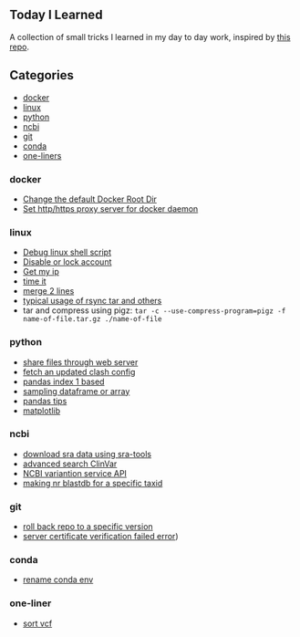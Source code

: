 ## Today I Learned
A collection of small tricks I learned in my day to day work, inspired by [this repo](https://github.com/IronicBadger/til).

## Categories
* [docker](#docker)
* [linux](#linux)
* [python](#python)
* [ncbi](#ncbi)
* [git](#git)
* [conda](#conda)
* [one-liners](#one-liner)

### docker
- [Change the default Docker Root Dir](https://github.com/popucui/Today-I-Learned/blob/master/docker/change-docker-root.md)
- [Set http/https proxy server for docker daemon](https://github.com/popucui/Today-I-Learned/blob/master/docker/set-docker-proxy.md)

### linux
- [Debug linux shell script](https://github.com/popucui/Today-I-Learned/blob/master/linux/bash-debug.md)
- [Disable or lock account](https://github.com/popucui/Today-I-Learned/blob/master/linux/lock-disable-user.md)
- [Get my ip](https://github.com/popucui/Today-I-Learned/blob/master/linux/get-my-ip.md)
- [time it](https://github.com/popucui/Today-I-Learned/blob/master/linux/time-it.md)
- [merge 2 lines](https://github.com/popucui/Today-I-Learned/blob/master/linux/merge_2_lines.md)
- [typical usage of rsync tar and others](https://github.com/popucui/Today-I-Learned/blob/master/linux/rsync_tar_others.md)
- tar and compress using pigz: `tar -c --use-compress-program=pigz -f name-of-file.tar.gz ./name-of-file`

### python
- [share files through web server](https://github.com/popucui/Today-I-Learned/blob/master/python/share-file-http-server.md)
- [fetch an updated clash config](https://github.com/popucui/Today-I-Learned/blob/master/python/change_clash_config.py)
- [pandas index 1 based](https://github.com/popucui/Today-I-Learned/blob/master/python/pandas-1-based.md)
- [sampling dataframe or array](https://github.com/popucui/Today-I-Learned/blob/master/python/sample-df.md)
- [pandas tips](https://github.com/popucui/Today-I-Learned/blob/master/python/pandas-tips.md)
- [matplotlib](https://github.com/popucui/Today-I-Learned/blob/master/python/matplotlib.md)

### ncbi
- [download sra data using sra-tools](https://github.com/popucui/Today-I-Learned/blob/master/ncbi/sra-dl.md)
- [advanced search ClinVar](https://github.com/popucui/Today-I-Learned/blob/master/ncbi/advanced-seach-clinvar.md)
- [NCBI variantion service API](https://github.com/popucui/Today-I-Learned/blob/master/ncbi/variation_service.md)
- [making nr blastdb for a specific taxid](https://github.com/popucui/Today-I-Learned/blob/master/ncbi/make-nr-db-taxid.md)

### git
- [roll back repo to a specific version](https://github.com/popucui/Today-I-Learned/blob/master/git/roll-back-reset.md)
- [server certificate verification failed error](https://github.com/popucui/Today-I-Learned/blob/master/git/ssl-cert-verify-fail.md))

### conda
- [rename conda env](https://github.com/popucui/Today-I-Learned/blob/master/conda/rename-env.md)

### one-liner
- [sort vcf](https://github.com/popucui/Today-I-Learned/blob/master/vcf-sort.md)

